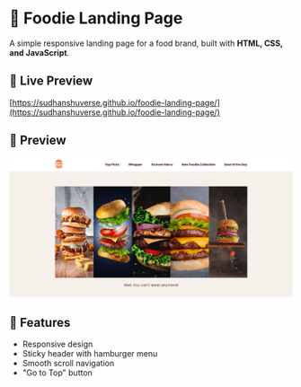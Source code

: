 # 🍔 Foodie Landing Page

A simple responsive landing page for a food brand, built with **HTML, CSS, and JavaScript**.

## 🔗 Live Preview

[https://sudhanshuverse.github.io/foodie-landing-page/](https://sudhanshuverse.github.io/foodie-landing-page/)

## 📸 Preview
![Preview](./assets/preview.png)

## 🚀 Features
- Responsive design  
- Sticky header with hamburger menu  
- Smooth scroll navigation  
- "Go to Top" button  
